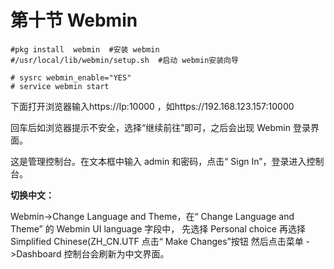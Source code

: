 # 第十节 Webmin

```
#pkg install  webmin  #安装 webmin
#/usr/local/lib/webmin/setup.sh  #启动 webmin安装向导
```
```
# sysrc webmin_enable="YES"
# service webmin start
```

下面打开浏览器输入https://Ip:10000 ，如https://192.168.123.157:10000

回车后如浏览器提示不安全，选择“继续前往”即可，之后会出现 Webmin 登录界面。

这是管理控制台。在文本框中输入 admin 和密码，点击“ Sign In”，登录进入控制台。

**切换中文：**

Webmin->Change Language and Theme，在“ Change Language and Theme” 的 Webmin UI language 字段中， 先选择 Personal choice 再选择 Simplified Chinese(ZH_CN.UTF 点击“ Make Changes”按钮 然后点击菜单 ->Dashboard 控制台会刷新为中文界面。




